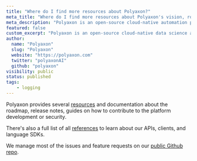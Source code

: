 ```yaml
---
title: "Where do I find more resources about Polyaxon?"
meta_title: "Where do I find more resources about Polyaxon's vision, roadmap, contribution. - FAQ"
meta_description: "Polyaxon is an open-source cloud-native automation platform for data science, machine learning, and deep learning."
featured: false
custom_excerpt: "Polyaxon is an open-source cloud-native data science automation platform, and most of the resources are on github.com"
author:
  name: "Polyaxon"
  slug: "Polyaxon"
  website: "https://polyaxon.com"
  twitter: "polyaxonAI"
  github: "polyaxon"
visibility: public
status: published
tags:
    - logging
---
```


Polyaxon provides several [resources](/docs/resources/) and documentation about the roadmap, release notes,
guides on how to contribute to the platform development or security.

There's also a full list of all [references](/docs/references/) to learn about our APIs, clients, and language SDKs.

We manage most of the issues and feature requests on our [public Github repo](https://github.com/polyaxon/polyaxon).
